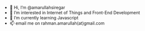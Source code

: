 - 👋 Hi, I’m @amarullahsiregar
- 👀 I’m interested in Internet of Things and Front-End Development
- 🌱 I’m currently learning Javascript
- 📫 email me on rahman.amarullah(at)gmail.com
